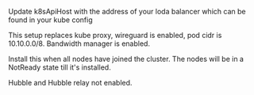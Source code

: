 Update k8sApiHost with the address of your loda balancer which can be found in your kube config

This setup replaces kube proxy, wireguard is enabled, pod cidr is 10.10.0.0/8.   Bandwidth manager is enabled. 

Install this when all nodes have joined the cluster.  The nodes will be in a NotReady state till it's installed. 

Hubble and Hubble relay not enabled. 
